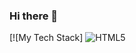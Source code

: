 ### Hi there 👋

<!--
**AntoniaGranit/AntoniaGranit** is a ✨ _special_ ✨ repository because its `README.md` (this file) appears on your GitHub profile.

Here are some ideas to get you started:

- 🔭 I’m currently working on ...
- 🌱 I’m currently learning ...
- 👯 I’m looking to collaborate on ...
- 🤔 I’m looking for help with ...
- 💬 Ask me about ...
- 📫 How to reach me: ...
- 😄 Pronouns: ...
- ⚡ Fun fact: ...
-->

[![My Tech Stack]
![HTML5](https://img.shields.io/badge/html5-%23E34F26.svg?style=for-the-badge&logo=html5&logoColor=white)

